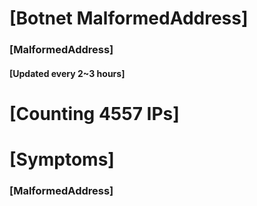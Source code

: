 # [Botnet MalformedAddress]
### [MalformedAddress]
#### [Updated every 2~3 hours]

# [Counting 4557 IPs]

# [Symptoms] 
###   [MalformedAddress]
